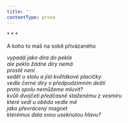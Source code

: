 ```yaml
---
title: ''
contentType: prose
---
```


\* \* \*

A koho to máš na sobě přivázaného

_vypadá jako díra do pekla  
ale peklo žádné díry nemá  
prostě není  
sedět u stolu a jíst květákové placičky  
vedle černé díry v předpodzimním dešti  
proto spolu nemůžeme mluvit?  
kvůli dvojčeti předčasně staženému z vesmíru  
které sedí u oběda vedle mě  
jako převrácený magnet  
kterémus dala svou useknutou hlavu?_
